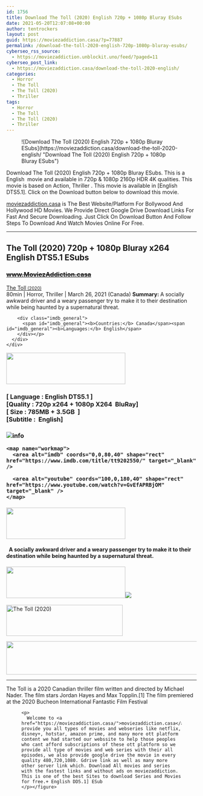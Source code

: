 ```yaml
---
id: 1756
title: Download The Toll (2020) English 720p + 1080p Bluray ESubs
date: 2021-05-20T12:07:08+00:00
author: tentrockers
layout: post
guid: https://moviezaddiction.casa/?p=77887
permalink: /download-the-toll-2020-english-720p-1080p-bluray-esubs/
cyberseo_rss_source:
  - https://moviezaddiction.unblockit.uno/feed/?paged=11
cyberseo_post_link:
  - https://moviezaddiction.casa/download-the-toll-2020-english/
categories:
  - Horror
  - The Toll
  - The Toll (2020)
  - Thriller
tags:
  - Horror
  - The Toll
  - The Toll (2020)
  - Thriller
---
```

<figure class="entry-thumbnail">![Download The Toll (2020) English 720p + 1080p Bluray ESubs](https://moviezaddiction.casa/download-the-toll-2020-english/ "Download The Toll (2020) English 720p + 1080p Bluray ESubs")  
</figure> 

<span>Download The Toll (2020) English 720p + 1080p Bluray ESubs. This is a English&nbsp; movie and available in 720p & 1080p 2160p HDR 4K qualities. This movie is based on Action, Thriller . This movie is available in [English DTS5.1]. Click on the Download button below to download this movie.</span>

<div class="entry clearfix">
  <p>
    <a href="https://moviezaddiction.casa">moviezaddiction.casa</a> is The Best Website/Platform For Bollywood And Hollywood HD Movies. We Provide Direct Google Drive Download Links For Fast And Secure Downloading. Just Click On Download Button And Follow Steps To Download And Watch Movies Online For Free.
  </p>
  
  <hr />
</div>

## <span>The Toll (2020) 720p + 1080p Bluray x264 English DTS5.1 ESubs</span>

### <span>~~www.MoviezAddiction.casa~~ </p> 

<div class="imdb_container">
  <div>
    <div class="imdb_dark">
      <div class="imdb_right">
        <span id="movie_title"><a href="https://www.imdb.com/title/tt9202550" target="_blank" rel="noopener">The Toll<small> (2020)</small></a></span><br /> <span id="genres">80min | Horror, Thriller | March 26, 2021 (Canada)</span> <span id="summary"><b>Summary: </b>A socially awkward driver and a weary passenger try to make it to their destination while being haunted by a supernatural threat.</span></p> 
        
        <div class="imdb_general">
          <span id="imdb_general"><b>Countries:</b> Canada</span><span id="imdb_general"><b>Languages:</b> English</span>
        </div></p>
      </div>
    </div>
  </div>
</div>

<p>
  </span><img loading="lazy" class="aligncenter" src="https://moviezaddiction.casa/wp-content/uploads/2018/02/Media-Info.png?zoom=0.8099999785423279&resize=315%2C83&ssl=1" width="315" height="83" /></h3> 
  
  <h3 class="firstHeading">
    <span><span><strong>[ Language : English DTS5.1</strong>&nbsp;]</span><br /><span>[Quality : 720p x264 + 1080p X264&nbsp; BluRay]</span><br /><span>[ Size : 785MB + 3.5GB&nbsp; ]</span><br /><span>[Subtitle :&nbsp; English]<br /></span></span>
  </h3>
  
  <h3 class="firstHeading">
    <img src="https://i.imgur.com/AusysgD.png" alt="info" usemap="#workmap" /> </p> 
    
    <map name="workmap">
      <area alt="imdb" coords="0,0,80,40" shape="rect" href="https://www.imdb.com/title/tt9202550/" target="_blank" />
      
      <area alt="youtube" coords="100,0,180,40" shape="rect" href="https://www.youtube.com/watch?v=GvEfAPRBjOM" target="_blank" />
    </map>
  </h3>
  
  <h4>
    <img loading="lazy" class="aligncenter" src="https://moviezaddiction.casa//wp-content/uploads/2018/02/Plot.jpeg?zoom=0.8099999785423279&resize=315%2C83&ssl=1" width="315" height="83" />
  </h4>
  
  <h4>
    <span>&nbsp; A socially awkward driver and a weary passenger try to make it to their destination while being haunted by a supernatural threat.</span>
  </h4>
  
  <div class="wp-block-image">
    <h4 class="aligncenter">
      <img loading="lazy" class="aligncenter" src="https://moviezaddiction.casa/wp-content/uploads/2018/02/Screenshots-Button.png?zoom=0.8099999785423279&resize=315%2C83&ssl=1" width="315" height="83" /><img src="https://1.bp.blogspot.com/-_ZRtSAcQvrM/YKZLlHUYTQI/AAAAAAAACFg/YNSePkskSrQ1rf3I8XEbxhpkDG_zgg8zwCLcBGAsYHQ/s16000/The%2BToll%2B%25282020%2529%2B720p%2BBluray%2Bx264%2BEnglish%2BHE-AAC5.1%2BESubs%2B%255BWww.MoviezAddiction.casa%255D_s.jpg" />
    </h4>
  </div>
  
  <p>
    <img loading="lazy" class="aligncenter" src="https://moviezaddiction.casa//wp-content/uploads/2018/02/Download-Button-1.png?zoom=0.8099999785423279&resize=300%2C80&ssl=1" alt="The Toll (2020)" width="308" height="82" />
  </p>
  
  <p>
    <img loading="lazy" class="aligncenter" src="https://moviezaddiction.casa//wp-content/uploads/2017/11/cooltext264331638999588.gif" width="675" height="88" />
  </p>
  
  <hr />
  
  <p>
    The Toll is a 2020 Canadian thriller film written and directed by Michael Nader. The film stars Jordan Hayes and Max Topplin.[1] The film premiered at the 2020 Bucheon International Fantastic Film Festival
  </p>
  
  <div class="wp-block-image">
    <figure class="aligncenter"> <figure class="aligncenter"></figure> 
    
    <p>
      Welcome to <a href="https://moviezaddiction.casa/">moviezaddiction.casa</a>&nbsp;we provide you all types of movies and webseries like netflix, disney+, hotstar, amazon prime, and many more ott platform content we had started our webssite to help those peoples who cant afford subscriptions of these ott platform so we provide all type of movies and web series with their all episodes, we also provide google drive the movie in every quality 480,720,1080. Gdrive link as well as many more other server link which. Download All movies and series with the fastest links and without ads on moviezaddiction. This is one of the best Sites to download Series and Movies for free.+ English DD5.1] ESub
    </p></figure>
  </div>